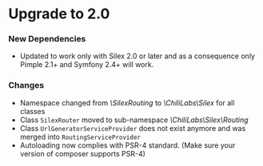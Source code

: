 # Upgrade to 2.0

### New Dependencies

* Updated to work only with Silex 2.0 or later and as a consequence only Pimple
2.1+ and Symfony 2.4+ will work.

### Changes

* Namespace changed from *\SilexRouting* to *\ChiliLabs\Silex* for all classes
* Class ```SilexRouter``` moved to sub-namespace *\ChiliLabs\Silex\Routing*
* Class ```UrlGeneratorServiceProvider``` does not exist anymore and was merged
  into ```RoutingServiceProvider```
* Autoloading now complies with PSR-4 standard. (Make sure your version of
  composer supports PSR-4)
